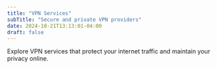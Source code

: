 ```yaml
---
title: "VPN Services"
subTitle: "Secure and private VPN providers"
date: 2024-10-21T13:13:01-04:00
draft: false
---
```


Explore VPN services that protect your internet traffic and maintain your privacy online.
